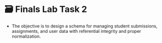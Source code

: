 # 🗃️ Finals Lab Task 2
- The objective is to design a schema for managing student submissions, assignments, and user data with referential integrity and proper normalization.

